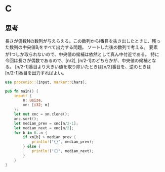 # C
## 思考
長さが偶数Nの数列が与えらえる。この数列からi番目を抜き出したときに、残った数列の中央値B<sub>i</sub>をすべて出力する問題。
ソートした後の数列で考える。
要素が1つしか取られないので、中央値の候補は依然として真ん中付近である。
特に今回は長さが偶数であるので、[n/2], [n/2-1]のどちらかが、中央値の候補となる。
[n/2-1]番目より大きい値を取り除いたときは[n/2]番目を、逆のときは[n/2-1]番目を出力すればよい。
```rust
use proconio::{input, marker::Chars};

pub fn main() {
    input! {
        n: usize,
        xn: [i32; n]
    };
    let mut xnc = xn.clone();
    xnc.sort();
    let median_prev = xnc[n/2-1];
    let median_next = xnc[n/2];
    for b in 0..n {
        if xn[b] > median_prev {
            println!("{}", median_prev);
        } else {
            println!("{}", median_next);
        }
    }
}
```